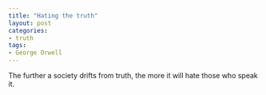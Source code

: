 ```yaml
---
title: "Hating the truth"
layout: post
categories:
- truth
tags:
- George Orwell
---
```


The further a society drifts from truth, the more it will hate those who speak it.